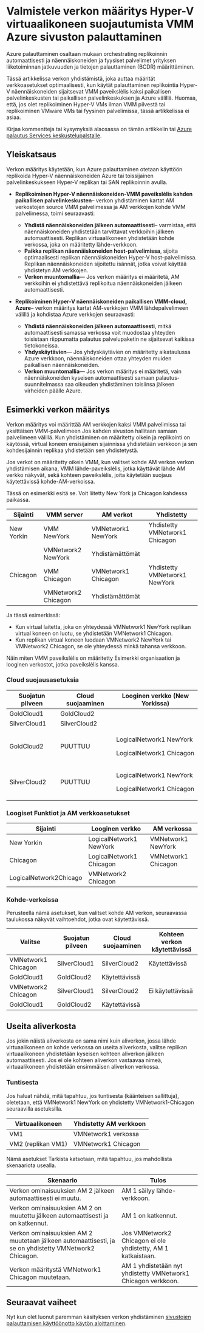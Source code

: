 <properties
    pageTitle="Valmistele verkon määritys Hyper-V virtuaalikoneen suojautumista VMM Azure palauttaminen | Microsoft Azure"
    description="Määritä Hyper-V virtuaalikoneen replikoinnin suorittamisen paikallisen palvelinkeskuksen Azure tai toissijaisen sivuston verkko-yhdistäminen."
    services="site-recovery"
    documentationCenter=""
    authors="rayne-wiselman"
    manager="jwhit"
    editor=""/>

<tags
    ms.service="site-recovery"
    ms.devlang="na"
    ms.topic="article"
    ms.tgt_pltfrm="na"
    ms.workload="storage-backup-recovery"
    ms.date="10/05/2016"
    ms.author="raynew"/>


# <a name="prepare-network-mapping-for-hyper-v-virtual-machine-protection-with-vmm-in-azure-site-recovery"></a>Valmistele verkon määritys Hyper-V virtuaalikoneen suojautumista VMM Azure sivuston palauttaminen

Azure palauttaminen osaltaan mukaan orchestrating replikoinnin automaattisesti ja näennäiskoneiden ja fyysiset palvelimet yrityksen liiketoiminnan jatkuvuuden ja tietojen palauttaminen (BCDR) määrittäminen.

Tässä artikkelissa verkon yhdistämistä, joka auttaa määrität verkkoasetukset optimaalisesti, kun käytät palauttaminen replikointia Hyper-V näennäiskoneiden sijaitsevat VMM paveikslėlis kaksi paikallisen palvelinkeskusten tai paikallisen palvelinkeskuksen ja Azure välillä. Huomaa, että, jos olet replikoiminen Hyper-V VMs ilman VMM pilvestä tai replikoiminen VMware VMs tai fyysinen palvelimissa, tässä artikkelissa ei asiaa.

Kirjaa kommentteja tai kysymyksiä alaosassa on tämän artikkelin tai [Azure palautus Services keskustelupalstalle](https://social.msdn.microsoft.com/forums/azure/home?forum=hypervrecovmgr).


## <a name="overview"></a>Yleiskatsaus

Verkon määritys käytetään, kun Azure palauttaminen otetaan käyttöön replikoida Hyper-V näennäiskoneiden Azure tai toissijainen palvelinkeskukseen Hyper-V replikan tai SAN replikoinnin avulla.

- **Replikoiminen Hyper-V näennäiskoneiden-VMM paveikslėlis kahden paikallisen palvelinkeskusten**– verkon yhdistäminen kartat AM verkostojen source VMM palvelimessa ja AM verkkojen kohde VMM palvelimessa, toimi seuraavasti:

    - **Yhdistä näennäiskoneiden jälkeen automaattisesti**– varmistaa, että näennäiskoneiden yhdistetään tarvittavat verkkoihin jälkeen automaattisesti. Replikan virtuaalikoneen yhdistetään kohde verkossa, joka on määritetty lähde-verkkoon.
    - **Paikka replikan näennäiskoneiden host-palvelimissa**, sijoita optimaalisesti replikan näennäiskoneiden Hyper-V host-palvelimissa. Replikan näennäiskoneiden sijoitettu isännät, jotka voivat käyttää yhdistetyn AM verkkojen.
    - **Verkon muuntomallia**— Jos verkon määritys ei määritetä, AM verkkoihin ei yhdistettävä replikoitua näennäiskoneiden jälkeen automaattisesti.

- **Replikoiminen Hyper-V näennäiskoneiden paikallisen VMM-cloud, Azure**– verkon määritys kartat AM-verkkojen VMM lähdepalvelimeen välillä ja kohdistaa Azure verkkojen seuraavasti:
    - **Yhdistä näennäiskoneiden jälkeen automaattisesti**, mitkä automaattisesti samassa verkossa voit muodostaa yhteyden toisistaan riippumatta palautus palvelupaketin ne sijaitsevat kaikissa tietokoneissa.
    - **Yhdyskäytävien**— Jos yhdyskäytävien on määritetty aikataulussa Azure verkkoon, näennäiskoneiden ottaa yhteyden muiden paikallisen näennäiskoneiden.
    - **Verkon muuntomallia**— Jos verkon määritys ei määritetä, vain näennäiskoneiden kyseisen automaattisesti samaan palautus-suunnitelmassa saa oikeuden yhdistäminen toisiinsa jälkeen virheiden päälle Azure.


## <a name="network-mapping-example"></a>Esimerkki verkon määritys

Verkon määritys voi määrittää AM verkkojen kaksi VMM palvelimissa tai yksittäisen VMM-palvelimeen Jos kahden sivuston hallitaan samaan palvelimeen välillä. Kun yhdistäminen on määritetty oikein ja replikointi on käytössä, virtual koneen ensisijainen sijainnissa yhdistetään verkkoon ja sen kohdesijainnin replikaa yhdistetään sen yhdistetystä.

Jos verkot on määritetty oikein VMM, kun valitset kohde AM verkon verkon yhdistämisen aikana, VMM lähde-paveikslėlis, jotka käyttävät lähde AM verkko näkyvät, sekä kohteen paveikslėlis, joita käytetään suojaus käytettävissä kohde-AM-verkoissa.

Tässä on esimerkki esitä se. Voit liitetty New York ja Chicagon kahdessa paikassa.

**Sijainti** | **VMM server** | **AM verkot** | **Yhdistetty**
---|---|---|---
New Yorkin | VMM NewYork| VMNetwork1 NewYork | Yhdistetty VMNetwork1 Chicagon
 |  | VMNetwork2 NewYork | Yhdistämättömät
Chicagon | VMM Chicagon| VMNetwork1 Chicagon | Yhdistetty VMNetwork1 NewYork
 | | VMNetwork2 Chicagon | Yhdistämättömät

Ja tässä esimerkissä:

- Kun virtual laitetta, joka on yhteydessä VMNetwork1 NewYork replikan virtual koneen on luotu, se yhdistetään VMNetwork1 Chicagon.
- Kun replikan virtual koneen luodaan VMNetwork2 NewYork tai VMNetwork2 Chicagon, se ole yhteydessä minkä tahansa verkkoon.

Näin miten VMM paveikslėlis on määritetty Esimerkki organisaation ja looginen verkostot, jotka paveikslėlis kanssa.

### <a name="cloud-protection-settings"></a>Cloud suojausasetuksia

**Suojatun pilveen** | **Cloud suojaaminen** | **Looginen verkko (New Yorkissa)**  
---|---|---
GoldCloud1 | GoldCloud2 |
SilverCloud1| SilverCloud2 |
GoldCloud2 | <p>PUUTTUU</p><p></p> | <p>LogicalNetwork1 NewYork</p><p>LogicalNetwork1 Chicagon</p>
SilverCloud2 | <p>PUUTTUU</p><p></p> | <p>LogicalNetwork1 NewYork</p><p>LogicalNetwork1 Chicagon</p>

### <a name="logical-and-vm-network-settings"></a>Loogiset Funktiot ja AM verkkoasetukset

**Sijainti** | **Looginen verkko** | **AM verkossa**
---|---|---
New Yorkin | LogicalNetwork1 NewYork | VMNetwork1 NewYork
Chicagon | LogicalNetwork1 Chicagon | VMNetwork1 Chicagon
 | LogicalNetwork2Chicago | VMNetwork2 Chicagon

### <a name="target-networks"></a>Kohde-verkoissa

Perusteella nämä asetukset, kun valitset kohde AM verkon, seuraavassa taulukossa näkyvät vaihtoehdot, jotka ovat käytettävissä.

**Valitse** | **Suojatun pilveen** | **Cloud suojaaminen** | **Kohteen verkon käytettävissä**
---|---|---|---
VMNetwork1 Chicagon | SilverCloud1 | SilverCloud2 | Käytettävissä
 | GoldCloud1 | GoldCloud2 | Käytettävissä
VMNetwork2 Chicagon | SilverCloud1 | SilverCloud2 | Ei käytettävissä
 | GoldCloud1 | GoldCloud2 | Käytettävissä



## <a name="multiple-subnets"></a>Useita aliverkosta

Jos jokin näistä aliverkosta on sama nimi kuin aliverkon, jossa lähde virtuaalikoneen on kohde verkossa on useita aliverkosta, valitse replikan virtuaalikoneen yhdistetään kyseisen kohteen aliverkon jälkeen automaattisesti. Jos ei ole kohteen aliverkon vastaavaa nimeä, virtuaalikoneen yhdistetään ensimmäisen aliverkon verkossa.


### <a name="failback"></a>Tuntisesta

Jos haluat nähdä, mitä tapahtuu, jos tuntisesta (käänteisen sallittuja), oletetaan, että VMNetwork1 NewYork on yhdistetty VMNetwork1-Chicagon seuraavilla asetuksilla.


**Virtuaalikoneen** | **Yhdistetty AM verkkoon**
---|---
VM1 | VMNetwork1 verkossa
VM2 (replikan VM1) | VMNetwork1 Chicagon

Nämä asetukset Tarkista katsotaan, mitä tapahtuu, jos mahdollista skenaariota usealla.

**Skenaario** | **Tulos**
---|---
Verkon ominaisuuksien AM 2 jälkeen automaattisesti ei muutu. | AM 1 säilyy lähde-verkkoon.
Verkon ominaisuuksien AM 2 on muutettu jälkeen automaattisesti ja on katkennut. | AM 1 on katkennut.
Verkon ominaisuuksien AM 2 muutetaan jälkeen automaattisesti, ja se on yhdistetty VMNetwork2 Chicagon. | Jos VMNetwork2 Chicagon ei ole yhdistetty, AM 1 katkaistaan.
Verkon määritystä VMNetwork1 Chicagon muutetaan. | AM 1 yhdistetään nyt yhdistetty VMNetwork1 Chicagon verkkoon.


## <a name="next-steps"></a>Seuraavat vaiheet

Nyt kun olet luonut paremman käsityksen verkon yhdistäminen [sivustojen palauttamisen käyttöönotto käytön aloittaminen](site-recovery-best-practices.md).
